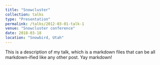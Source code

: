 ```yaml
---
title: "Snowcluster"
collection: talks
type: "Presentation"
permalink: /talks/2012-03-01-talk-1
venue: "Snowcluster conference"
date: 2018-03-18
location: "Snowbird, Utah"
---
```


This is a description of my talk, which is a markdown files that can be all markdown-ified like any other post. Yay markdown!
